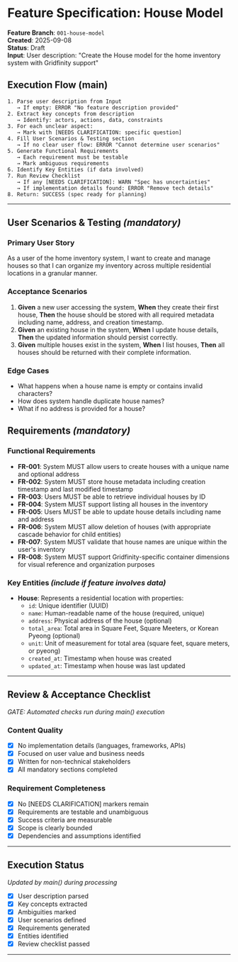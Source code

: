 # Feature Specification: House Model

**Feature Branch**: `001-house-model`  
**Created**: 2025-09-08  
**Status**: Draft  
**Input**: User description: "Create the House model for the home inventory system with Gridfinity support"

## Execution Flow (main)
```
1. Parse user description from Input
   → If empty: ERROR "No feature description provided"
2. Extract key concepts from description
   → Identify: actors, actions, data, constraints
3. For each unclear aspect:
   → Mark with [NEEDS CLARIFICATION: specific question]
4. Fill User Scenarios & Testing section
   → If no clear user flow: ERROR "Cannot determine user scenarios"
5. Generate Functional Requirements
   → Each requirement must be testable
   → Mark ambiguous requirements
6. Identify Key Entities (if data involved)
7. Run Review Checklist
   → If any [NEEDS CLARIFICATION]: WARN "Spec has uncertainties"
   → If implementation details found: ERROR "Remove tech details"
8. Return: SUCCESS (spec ready for planning)
```

---

## User Scenarios & Testing *(mandatory)*

### Primary User Story
As a user of the home inventory system, I want to create and manage houses so that I can organize my inventory across multiple residential locations in a granular manner.

### Acceptance Scenarios
1. **Given** a new user accessing the system, **When** they create their first house, **Then** the house should be stored with all required metadata including name, address, and creation timestamp.
2. **Given** an existing house in the system, **When** I update house details, **Then** the updated information should persist correctly.
3. **Given** multiple houses exist in the system, **When** I list houses, **Then** all houses should be returned with their complete information.

### Edge Cases
- What happens when a house name is empty or contains invalid characters?
- How does system handle duplicate house names?
- What if no address is provided for a house?

## Requirements *(mandatory)*

### Functional Requirements
- **FR-001**: System MUST allow users to create houses with a unique name and optional address
- **FR-002**: System MUST store house metadata including creation timestamp and last modified timestamp
- **FR-003**: Users MUST be able to retrieve individual houses by ID
- **FR-004**: System MUST support listing all houses in the inventory
- **FR-005**: Users MUST be able to update house details including name and address
- **FR-006**: System MUST allow deletion of houses (with appropriate cascade behavior for child entities)
- **FR-007**: System MUST validate that house names are unique within the user's inventory
- **FR-008**: System MUST support Gridfinity-specific container dimensions for visual reference and organization purposes

### Key Entities *(include if feature involves data)*
- **House**: Represents a residential location with properties:
  - `id`: Unique identifier (UUID)
  - `name`: Human-readable name of the house (required, unique)
  - `address`: Physical address of the house (optional)
  - `total_area`: Total area in Square Feet, Square Meeters, or Korean Pyeong (optional)
  - `unit`: Unit of measurement for total area (square feet, square meters, or pyeong)
  - `created_at`: Timestamp when house was created
  - `updated_at`: Timestamp when house was last updated

---

## Review & Acceptance Checklist
*GATE: Automated checks run during main() execution*

### Content Quality
- [x] No implementation details (languages, frameworks, APIs)
- [x] Focused on user value and business needs
- [x] Written for non-technical stakeholders
- [x] All mandatory sections completed

### Requirement Completeness
- [x] No [NEEDS CLARIFICATION] markers remain
- [x] Requirements are testable and unambiguous  
- [x] Success criteria are measurable
- [x] Scope is clearly bounded
- [x] Dependencies and assumptions identified

---

## Execution Status
*Updated by main() during processing*

- [x] User description parsed
- [x] Key concepts extracted
- [x] Ambiguities marked
- [x] User scenarios defined
- [x] Requirements generated
- [x] Entities identified
- [x] Review checklist passed

---
